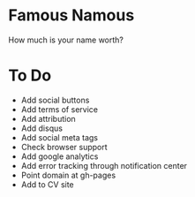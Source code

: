 Famous Namous
=============
How much is your name worth?

To Do
=====

* Add social buttons
* Add terms of service
* Add attribution
* Add disqus
* Add social meta tags
* Check browser support
* Add google analytics
* Add error tracking through notification center
* Point domain at gh-pages
* Add to CV site